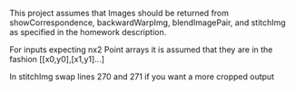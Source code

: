 This project assumes that Images should be returned from showCorrespondence, backwardWarpImg, blendImagePair, and stitchImg as specified in the homework description.

For inputs expecting nx2 Point arrays it is assumed that they are in the fashion [[x0,y0],[x1,y1]...]

In stitchImg swap lines 270 and 271 if you want a more cropped output